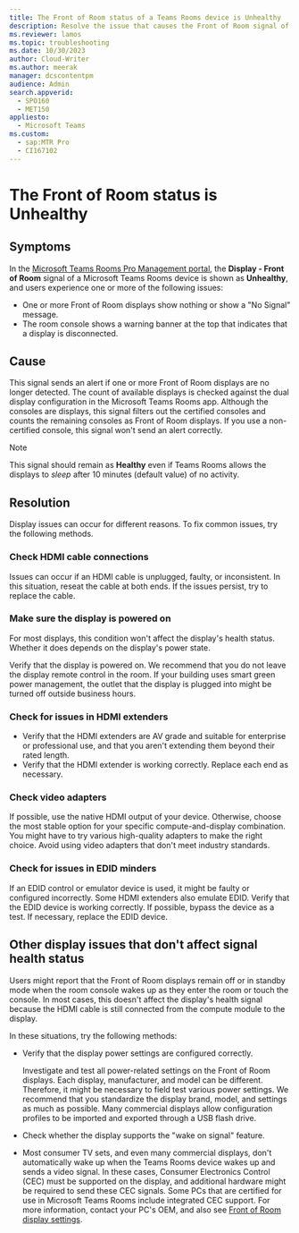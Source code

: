 ```yaml
---
title: The Front of Room status of a Teams Rooms device is Unhealthy
description: Resolve the issue that causes the Front of Room signal of a Microsoft Teams Rooms device to appear as Unhealthy.
ms.reviewer: lamos
ms.topic: troubleshooting
ms.date: 10/30/2023
author: Cloud-Writer
ms.author: meerak
manager: dcscontentpm
audience: Admin
search.appverid: 
  - SPO160
  - MET150
appliesto: 
  - Microsoft Teams
ms.custom: 
  - sap:MTR Pro
  - CI167102
---
```


# The Front of Room status is Unhealthy

## Symptoms

In the [Microsoft Teams Rooms Pro Management portal](https://portal.rooms.microsoft.com/), the **Display - Front of Room** signal of a Microsoft Teams Rooms device is shown as **Unhealthy**, and users experience one or more of the following issues:

- One or more Front of Room displays show nothing or show a "No Signal" message.
- The room console shows a warning banner at the top that indicates that a display is disconnected.

## Cause

This signal sends an alert if one or more Front of Room displays are no longer detected. The count of available displays is checked against the dual display configuration in the Microsoft Teams Rooms app. Although the consoles are displays, this signal filters out the certified consoles and counts the remaining consoles as Front of Room displays. If you use a non-certified console, this signal won't send an alert correctly.

> [!NOTE]
> 
> This signal should remain as **Healthy** even if Teams Rooms allows the displays to *sleep* after 10 minutes (default value) of no activity.

## Resolution

Display issues can occur for different reasons. To fix common issues, try the following methods.

### Check HDMI cable connections

Issues can occur if an HDMI cable is unplugged, faulty, or inconsistent. In this situation, reseat the cable at both ends. If the issues persist, try to replace the cable.

### Make sure the display is powered on

For most displays, this condition won't affect the display's health status. Whether it does depends on the display's power state.

Verify that the display is powered on. We recommend that you do not leave the display remote control in the room. If your building uses smart green power management, the outlet that the display is plugged into might be turned off outside business hours.

### Check for issues in HDMI extenders

- Verify that the HDMI extenders are AV grade and suitable for enterprise or professional use, and that you aren't extending them beyond their rated length.
- Verify that the HDMI extender is working correctly. Replace each end as necessary.

### Check video adapters

If possible, use the native HDMI output of your device. Otherwise, choose the most stable option for your specific compute-and-display combination. You might have to try various high-quality adapters to make the right choice. Avoid using video adapters that don't meet industry standards.

### Check for issues in EDID minders

If an EDID control or emulator device is used, it might be faulty or configured incorrectly. Some HDMI extenders also emulate EDID. Verify that the EDID device is working correctly. If possible, bypass the device as a test. If necessary, replace the EDID device.

## Other display issues that don't affect signal health status

Users might report that the Front of Room displays remain off or in standby mode when the room console wakes up as they enter the room or touch the console. In most cases, this doesn't affect the display's health signal because the HDMI cable is still connected from the compute module to the display.

In these situations, try the following methods:

- Verify that the display power settings are configured correctly.

  Investigate and test all power-related settings on the Front of Room displays. Each display, manufacturer, and model can be different. Therefore, it might be necessary to field test various power settings. We recommend that you standardize the display brand, model, and settings as much as possible. Many commercial displays allow configuration profiles to be imported and exported through a USB flash drive.
- Check whether the display supports the "wake on signal" feature.
- Most consumer TV sets, and even many commercial displays, don't automatically wake up when the Teams Rooms device wakes up and sends a video signal. In these cases, Consumer Electronics Control (CEC) must be supported on the display, and additional hardware might be required to send these CEC signals. Some PCs that are certified for use in Microsoft Teams Rooms include integrated CEC support. For more information, contact your PC's OEM, and also see [Front of Room display settings](/microsoftteams/rooms/rooms-operations#front-of-room-display-settings).
